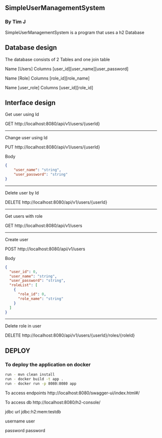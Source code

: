 ## SimpleUserManagementSystem
### By Tim J
SimpleUserManagementSystem is a program that uses a h2 Database

## Database design
The database consists of 2 Tables and one join table

Name	[Users]
Columns [user_id][user_name][user_password]

Name	[Role]
Columns	[role_id][role_name]

Name	[user_role]
Columns	[user_id][role_id]


## Interface design

Get user using Id

GET http://localhost:8080/api/v1/users/{userId}

____________________________________________________
Change user using Id

PUT http://localhost:8080/api/v1/users/{userId}

Body
```json
{
	"user_name": "string",
  	"user_password": "string"
}
```
___________________________________________________
Delete user by Id

DELETE http://localhost:8080/api/v1/users/{userId}
___________________________________________________
Get users with role

GET http://localhost:8080/api/v1/users

___________________________________________________
Create user

POST http://localhost:8080/api/v1/users

Body
```json
{
  "user_id": 0,
  "user_name": "string",
  "user_password": "string",
  "roleList": [
    {
      "role_id": 0,
      "role_name": "string"
    }
  ]
}
```
_________________________________________________
Delete role in user

DELETE http://localhost:8080/api/v1/users/{userId}/roles/{roleId}

## DEPLOY
### To deploy the application on docker
```bash
run - mvn clean install
run - docker build -t app .
run - docker run -p 8080:8080 app
```


To access endpoints http://localhost:8080/swagger-ui/index.html#/

To access db http://localhost:8080/h2-console/



jdbc url jdbc:h2:mem:testdb

username user

password password



